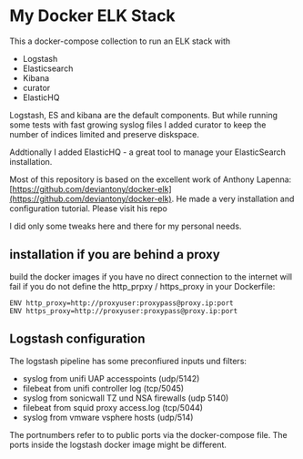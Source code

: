 # My Docker ELK Stack

This a docker-compose collection to run an ELK stack with
 
- Logstash
- Elasticsearch
- Kibana
- curator 
- ElasticHQ

Logstash, ES and kibana are the default components. But while running some tests with fast growing syslog files I added curator to keep the number of indices limited and preserve diskspace.

Addtionally I added ElasticHQ - a great tool to manage your ElasticSearch installation.

Most of this repository is based on the excellent work of Anthony Lapenna: [https://github.com/deviantony/docker-elk](https://github.com/deviantony/docker-elk). He made a very installation and configuration tutorial. Please visit his repo

I did only some tweaks here and there for my personal needs.

## installation if you are behind a proxy ##

build the docker images if you have no direct connection to the internet will fail if you do not define the http_prpxy / https_proxy in your Dockerfile:

    ENV http_proxy=http://proxyuser:proxypass@proxy.ip:port
    ENV https_proxy=http://proxyuser:proxypass@proxy.ip:port
     
## Logstash configuration ##

The logstash pipeline has some preconfiured inputs und filters:

- syslog from unifi UAP accesspoints (udp/5142)
- filebeat from unifi controller log (tcp/5045)
- syslog from sonicwall TZ und NSA firewalls (udp 5140)
- filebeat from squid proxy access.log (tcp/5044)
- syslog from vmware vsphere hosts (udp/514)
 
The portnumbers refer to to public ports via the docker-compose file. The ports inside the logstash docker image might be different.
